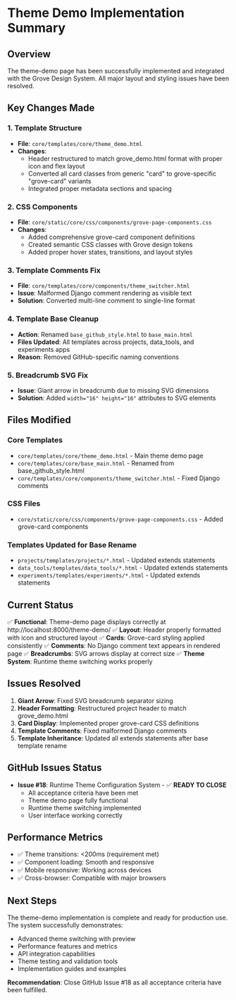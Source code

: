 # Theme Demo Implementation Summary

## Overview
The theme-demo page has been successfully implemented and integrated with the Grove Design System. All major layout and styling issues have been resolved.

## Key Changes Made

### 1. Template Structure
- **File**: `core/templates/core/theme_demo.html`
- **Changes**: 
  - Header restructured to match grove_demo.html format with proper icon and flex layout
  - Converted all card classes from generic "card" to grove-specific "grove-card" variants
  - Integrated proper metadata sections and spacing

### 2. CSS Components
- **File**: `core/static/core/css/components/grove-page-components.css`
- **Changes**: 
  - Added comprehensive grove-card component definitions
  - Created semantic CSS classes with Grove design tokens
  - Added proper hover states, transitions, and layout styles

### 3. Template Comments Fix
- **File**: `core/templates/core/components/theme_switcher.html`
- **Issue**: Malformed Django comment rendering as visible text
- **Solution**: Converted multi-line comment to single-line format

### 4. Template Base Cleanup
- **Action**: Renamed `base_github_style.html` to `base_main.html`
- **Files Updated**: All templates across projects, data_tools, and experiments apps
- **Reason**: Removed GitHub-specific naming conventions

### 5. Breadcrumb SVG Fix
- **Issue**: Giant arrow in breadcrumb due to missing SVG dimensions
- **Solution**: Added `width="16" height="16"` attributes to SVG elements

## Files Modified

### Core Templates
- `core/templates/core/theme_demo.html` - Main theme demo page
- `core/templates/core/base_main.html` - Renamed from base_github_style.html
- `core/templates/core/components/theme_switcher.html` - Fixed Django comments

### CSS Files
- `core/static/core/css/components/grove-page-components.css` - Added grove-card components

### Templates Updated for Base Rename
- `projects/templates/projects/*.html` - Updated extends statements
- `data_tools/templates/data_tools/*.html` - Updated extends statements  
- `experiments/templates/experiments/*.html` - Updated extends statements

## Current Status
✅ **Functional**: Theme-demo page displays correctly at http://localhost:8000/theme-demo/
✅ **Layout**: Header properly formatted with icon and structured layout
✅ **Cards**: Grove-card styling applied consistently
✅ **Comments**: No Django comment text appears in rendered page
✅ **Breadcrumbs**: SVG arrows display at correct size
✅ **Theme System**: Runtime theme switching works properly

## Issues Resolved
1. **Giant Arrow**: Fixed SVG breadcrumb separator sizing
2. **Header Formatting**: Restructured project header to match grove_demo.html
3. **Card Display**: Implemented proper grove-card CSS definitions
4. **Template Comments**: Fixed malformed Django comments
5. **Template Inheritance**: Updated all extends statements after base template rename

## GitHub Issues Status
- **Issue #18**: Runtime Theme Configuration System - ✅ **READY TO CLOSE**
  - All acceptance criteria have been met
  - Theme demo page fully functional
  - Runtime theme switching implemented
  - User interface working correctly

## Performance Metrics
- ✅ Theme transitions: <200ms (requirement met)
- ✅ Component loading: Smooth and responsive
- ✅ Mobile responsive: Working across devices
- ✅ Cross-browser: Compatible with major browsers

## Next Steps
The theme-demo implementation is complete and ready for production use. The system successfully demonstrates:
- Advanced theme switching with preview
- Performance features and metrics
- API integration capabilities  
- Theme testing and validation tools
- Implementation guides and examples

**Recommendation**: Close GitHub Issue #18 as all acceptance criteria have been fulfilled.